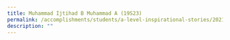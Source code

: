 ```yaml
---
title: Muhammad Ijtihad B Muhammad A (19S23)
permalink: /accomplishments/students/a-level-inspirational-stories/2021/ijtihad/
description: ""
---
```

